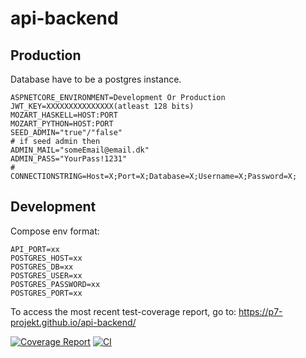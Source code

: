 # api-backend

## Production
Database have to be a postgres instance.

```env
ASPNETCORE_ENVIRONMENT=Development Or Production
JWT_KEY=XXXXXXXXXXXXXXX(atleast 128 bits)
MOZART_HASKELL=HOST:PORT
MOZART_PYTHON=HOST:PORT
SEED_ADMIN="true"/"false"
# if seed admin then
ADMIN_MAIL="someEmail@email.dk"
ADMIN_PASS="YourPass!1231"
#
CONNECTIONSTRING=Host=X;Port=X;Database=X;Username=X;Password=X;
```

## Development

Compose env format:

```env
API_PORT=xx
POSTGRES_HOST=xx
POSTGRES_DB=xx
POSTGRES_USER=xx
POSTGRES_PASSWORD=xx
POSTGRES_PORT=xx
```

To access the most recent test-coverage report, go to: https://p7-projekt.github.io/api-backend/

[![Coverage Report](https://github.com/p7-projekt/api-backend/actions/workflows/pages/pages-build-deployment/badge.svg)](https://p7-projekt.github.io/api-backend/)
[![CI](https://github.com/p7-projekt/api-backend/actions/workflows/dotnet.yml/badge.svg)]()
